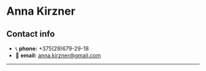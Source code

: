 # Anna Kirzner

## Contact info
* 📞 **phone:** +375(29)679-29-18
* 📧 **email:** anna.kirzner@gmail.com
---
